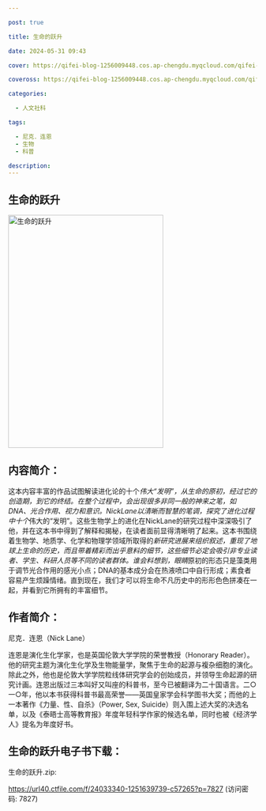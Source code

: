 ```yaml
---

post: true

title: 生命的跃升

date: 2024-05-31 09:43

cover: https://qifei-blog-1256009448.cos.ap-chengdu.myqcloud.com/qifei-blog/s11192569.jpg

coveross: https://qifei-blog-1256009448.cos.ap-chengdu.myqcloud.com/qifei-blog/s11192569.jpg

categories:

  - 人文社科

tags:

  - 尼克．连恩
  - 生物
  - 科普

description:
---
```


## 生命的跃升

<img alt="生命的跃升" class="aligncenter loading" data-was-processed="true" decoding="async" fetchpriority="high" height="471" src="https://qifei-blog-1256009448.cos.ap-chengdu.myqcloud.com/qifei-blog/s11192569.jpg" style="cursor: zoom-in;" width="314"/>

## 内容简介：

这本内容丰富的作品试图解读进化论的十个*伟大“发明”，从生命的原初，经过它的创造期，到它的终结。在整个过程中，会出现很多非同一般的神来之笔，如DNA、光合作用、视力和意识。NickLane以清晰而智慧的笔调，探究了进化过程中十个*伟大的“发明”。这些生物学上的进化在NickLane的研究过程中深深吸引了他，并在这本书中得到了解释和揭秘，在读者面前显得清晰明了起来。这本书围绕着生物学、地质学、化学和物理学领域所取得的*新研究进展来组织叙述，重现了地球上生命的历史，而且带着精彩而出乎意料的细节，这些细节必定会吸引非专业读者、学生、科研人员等不同的读者群体。谁会料想到，眼睛*原初的形态只是藻类用于调节光合作用的感光小点；DNA的基本成分会在热液喷口中自行形成；素食者容易产生烦躁情绪。直到现在，我们才可以将生命不凡历史中的形形色色拼凑在一起，并看到它所拥有的丰富细节。

## 作者简介：

尼克．连恩（Nick Lane）

连恩是演化生化学家，也是英国伦敦大学学院的荣誉教授（Honorary Reader）。他的研究主题为演化生化学及生物能量学，聚焦于生命的起源与複杂细胞的演化。除此之外，他也是伦敦大学学院粒线体研究学会的创始成员，并领导生命起源的研究计画。连恩出版过三本叫好又叫座的科普书，至今已被翻译为二十国语言。二○一○年，他以本书获得科普书最高荣誉——英国皇家学会科学图书大奖；而他的上一本著作《力量、性、自杀》（Power, Sex, Suicide）则入围上述大奖的决选名单，以及《泰晤士高等教育报》年度年轻科学作家的候选名单，同时也被《经济学人》提名为年度好书。

## 生命的跃升电子书下载：

生命的跃升.zip: 

https://url40.ctfile.com/f/24033340-1251639739-c57265?p=7827 (访问密码: 7827)
